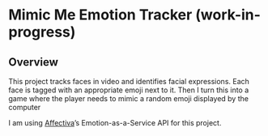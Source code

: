 # Mimic Me Emotion Tracker (work-in-progress)


## Overview

This project tracks faces in video and identifies facial expressions. Each face is tagged with an appropriate emoji next to it. Then I turn this into a game where the player needs to mimic a random emoji displayed by the computer

I am using [Affectiva](http://www.affectiva.com/)’s Emotion-as-a-Service API for this project.

